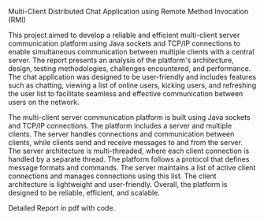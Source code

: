 Multi-Client Distributed Chat Application using Remote Method Invocation (RMI)

This project aimed to develop a reliable and efficient multi-client server communication platform using Java sockets and TCP/IP connections to enable simultaneous communication between multiple clients with a central server. The report presents an analysis of the platform's architecture, design, testing methodologies, challenges encountered, and performance. The chat application was designed to be user-friendly and includes features such as chatting, viewing a list of online users, kicking users, and refreshing the user list to facilitate seamless and effective communication between users on the network.


The multi-client server communication platform is built using Java sockets and TCP/IP connections. The platform includes a server and multiple clients. The server handles connections and communication between clients, while clients send and receive messages to and from the server. The server architecture is multi-threaded, where each client connection is handled by a separate thread. The platform follows a protocol that defines message formats and commands. The server maintains a list of active client connections and manages connections using this list. The client architecture is lightweight and user-friendly. Overall, the platform is designed to be reliable, efficient, and scalable.


Detailed Report in pdf with code.
